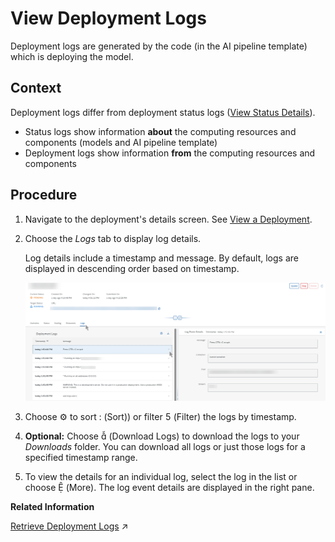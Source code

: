<!-- loio4f9682e48a54430e870d525f1cfd312b -->

<link rel="stylesheet" type="text/css" href="css/sap-icons.css"/>

# View Deployment Logs

Deployment logs are generated by the code \(in the AI pipeline template\) which is deploying the model.



## Context

Deployment logs differ from deployment status logs \([View Status Details](view-status-details-7bda8db.md)\).

-   Status logs show information **about** the computing resources and components \(models and AI pipeline template\)
-   Deployment logs show information **from** the computing resources and components



## Procedure

1.  Navigate to the deployment's details screen. See [View a Deployment](view-a-deployment-d6f793e.md).

2.  Choose the *Logs* tab to display log details.

    Log details include a timestamp and message. By default, logs are displayed in descending order based on timestamp.

    ![Log details for a pending deployment.](images/Image_AIL_Deployment_Enhanced_Logs_5668448.png)

3.  Choose :gear: to sort <span class="SAP-icons"></span> \(Sort\)\) or filter <span class="SAP-icons"></span> \(Filter\) the logs by timestamp.

4.  **Optional:** Choose <span class="SAP-icons"></span> \(Download Logs\) to download the logs to your *Downloads* folder. You can download all logs or just those logs for a specified timestamp range.

5.  To view the details for an individual log, select the log in the list or choose <span class="SAP-icons"></span> \(More\). The log event details are displayed in the right pane.


**Related Information**  


[Retrieve Deployment Logs](https://help.sap.com/viewer/2d6c5984063c40a59eda62f4a9135bee/CLOUD/en-US/4c86b886f6ec440b99b7284f4b17e735.html "Information about API processing and metrics, are stored and accessed in the deployment and execution logs.") :arrow_upper_right:

